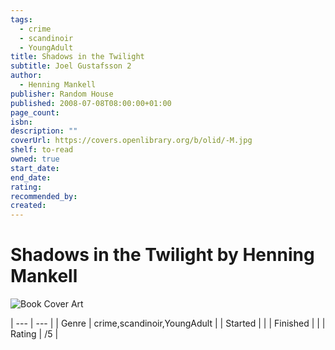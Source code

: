 ```yaml
---
tags:
  - crime
  - scandinoir
  - YoungAdult
title: Shadows in the Twilight
subtitle: Joel Gustafsson 2
author:
  - Henning Mankell
publisher: Random House
published: 2008-07-08T08:00:00+01:00
page_count: 
isbn: 
description: ""
coverUrl: https://covers.openlibrary.org/b/olid/-M.jpg
shelf: to-read
owned: true
start_date: 
end_date: 
rating: 
recommended_by: 
created: 
---
```


# Shadows in the Twilight by Henning Mankell

![Book Cover Art](https://covers.openlibrary.org/b/olid/-M.jpg)


| --- | --- |
| Genre | crime,scandinoir,YoungAdult |
| Started |  |
| Finished |  |
| Rating | /5 |

